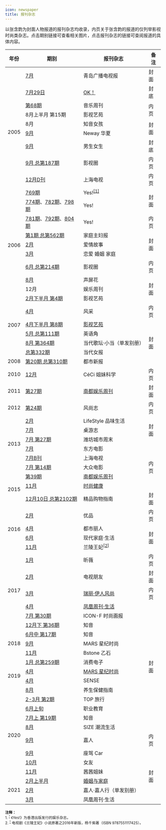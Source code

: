 ```yaml
---
icon: newspaper
title: 报刊杂志
---
```


以张含韵为封面人物报道的报刊杂志均收录，内页关于张含韵的报道的仅列举影视时尚类杂志。点击期别链接可查看相关图片，点击报刊杂志的链接可查阅报道的具体内容。

<table>
<thead>
<tr>
    <th>年份</th>
    <th>期别</th>
    <th>报刊杂志</th>
    <th>备注</th>
</tr>
</thead>
<tbody>
<tr>
    <td rowspan="10">2005</td>
    <td><a data-fancybox data-caption="青岛广播电视报 2005年7月" href="https://website-1256060851.file.myqcloud.com/zhy/magazine/200507_青岛广播电视报.jpg">7月</a></td>
    <td>青岛广播电视报</td>
    <td>封面</td>
</tr>
<tr>
    <td><a data-fancybox data-caption="OK！ 2005年7月29日" href="https://website-1256060851.file.myqcloud.com/zhy/magazine/200507_OK.jpg">7月29日</a></td>
    <td><a href="http://ent.sina.com.cn/s/m/2005-08-01/1751798029.html" target="_blank" rel="noopener noreferrer">OK！</a></td>
    <td>封底</td>
</tr>
<tr>
    <td><a data-fancybox data-caption="音乐周刊 2005年第68期" href="https://website-1256060851.file.myqcloud.com/zhy/magazine/200508_音乐周刊.jpg">第68期</a></td>
    <td>音乐周刊</td>
    <td rowspan="2">内页</td>
</tr>
<tr>
    <td>8月上半月 第15期</td>
    <td>影视艺苑</td>
</tr>
<tr>
    <td>8月</td>
    <td>知音女孩</td>
    <td rowspan="2">封面</td>
</tr>
<tr>
    <td><a data-fancybox data-caption="Neway华夏 2005年9月" href="https://website-1256060851.file.myqcloud.com/zhy/magazine/200509_Neway华夏.jpg">9月</a></td>
    <td>Neway 华夏</td>
</tr>
<tr>
    <td><a data-fancybox data-caption="男生女生 2005年9月" href="https://website-1256060851.file.myqcloud.com/zhy/magazine/200509_男生女生.jpg">9月</a></td>
    <td>男生女生</td>
    <td>封底</td>
</tr>
<tr>
    <td><a data-fancybox data-caption="影视圈 2005年9月 总第187期" href="https://website-1256060851.file.myqcloud.com/zhy/magazine/200509_影视圈.jpg">9月 总第187期</a></td>
    <td>影视圈</td>
    <td>内页</td>
</tr>
<tr>
    <td><a data-fancybox data-caption="上海电视周刊 2005年12月D刊" href="https://website-1256060851.file.myqcloud.com/zhy/magazine/200512_上海电视.jpg">12月D刊</a></td>
    <td>上海电视</td>
    <td>内页</td>
</tr>
<tr>
    <td><a data-fancybox data-caption="Yes! 第769期" href="https://website-1256060851.file.myqcloud.com/zhy/magazine/200512_Yes_769.jpg">769期</a></td>
    <td>Yes!<sup id="cite_ref-1"><a href="#cite_note-1">[1]</a></sup></td>
    <td rowspan="2">封面</td>
</tr>
<tr>
    <td rowspan="8">2006</td>
    <td><a data-fancybox data-caption="Yes! 第774期" href="https://website-1256060851.file.myqcloud.com/zhy/magazine/200600_Yes_774.jpg">774期</a>、<a data-fancybox data-caption="Yes! 第782期" href="https://website-1256060851.file.myqcloud.com/zhy/magazine/200600_Yes_782.jpg">782期</a>、<a data-fancybox data-caption="Yes! 第798期" href="https://website-1256060851.file.myqcloud.com/zhy/magazine/200600_Yes_798.jpg">798期</a></td>
    <td>Yes!</td>
</tr>
<tr>
    <td><a data-fancybox data-caption="Yes! 第781期" href="https://website-1256060851.file.myqcloud.com/zhy/magazine/200600_Yes_781.jpg">781期</a>、<a data-fancybox data-caption="Yes! 第792期" href="https://website-1256060851.file.myqcloud.com/zhy/magazine/200600_Yes_792.jpg">792期</a>、<a data-fancybox data-caption="Yes! 第804期" href="https://website-1256060851.file.myqcloud.com/zhy/magazine/200600_Yes_804.jpg">804期</a></td>
    <td>Yes!</td>
    <td>内页</td>
</tr>
<tr>
    <td><a data-fancybox data-caption="家庭主妇报 2006年第1期 总第562期" href="https://website-1256060851.file.myqcloud.com/zhy/magazine/200601_家庭主妇报.jpg">第1期 总第562期</a></td>
    <td>家庭主妇报</td>
    <td rowspan="3">封面</td>
</tr>
<tr>
    <td><a data-fancybox data-caption="爱情故事 2006年2月" href="https://website-1256060851.file.myqcloud.com/zhy/magazine/200602_爱情故事.jpg">2月</a></td>
    <td>爱情故事</td>
</tr>
<tr>
    <td><a data-fancybox data-caption="恋爱 婚姻 家庭 2006年3月" href="https://website-1256060851.file.myqcloud.com/zhy/magazine/200603_恋爱婚姻家庭.jpg">3月</a></td>
    <td>恋爱 婚姻 家庭</td>
</tr>
<tr>
    <td><a data-fancybox data-caption="影视圈 2006年6月 总第214期" href="https://website-1256060851.file.myqcloud.com/zhy/magazine/200606_影视圈.jpg">6月 总第214期</a></td>
    <td>影视圈</td>
    <td>内页</td>
</tr>
<tr>
    <td><a data-fancybox data-caption="声屏花 2006年8月" href="https://website-1256060851.file.myqcloud.com/zhy/magazine/200608_声屏花.jpg">8月</a></td>
    <td>声屏花</td>
    <td rowspan="3">封面</td>
</tr>
<tr>
    <td>12月</td>
    <td>娱乐周刊</td>
</tr>
<tr>
    <td rowspan="6">2007</td>
    <td><a data-fancybox data-caption="影视艺苑 2007年2月下半月 第4期" href="https://website-1256060851.file.myqcloud.com/zhy/magazine/200702_影视艺苑.jpg">2月下半月 第4期</a></td>
    <td>影视艺苑</td>
</tr>
<tr>
    <td><a data-fancybox data-caption="风采 2007年4月" href="https://website-1256060851.file.myqcloud.com/zhy/magazine/200704_风采.jpg">4月</a></td>
    <td>风采</td>
    <td>内页</td>
</tr>
<tr>
    <td><a data-fancybox data-caption="影视艺苑 2007年4月下半月 第8期" href="https://website-1256060851.file.myqcloud.com/zhy/magazine/200704_影视艺苑1.jpg">4月下半月 第8期</a></td>
    <td><a data-fancybox data-caption="影视艺苑 2007年4月下半月 第8期" href="https://website-1256060851.file.myqcloud.com/zhy/magazine/200704_影视艺苑2.jpg">影视艺苑</a></td>
    <td rowspan="5">封面</td>
</tr>
<tr>
    <td><a data-fancybox data-caption="英语角 2007年5月 总第111期" href="https://website-1256060851.file.myqcloud.com/zhy/magazine/200705_英语角.jpg">5月 总第111期</a></td>
    <td>英语角</td>
</tr>
<tr>
    <td><a data-fancybox data-caption="当代歌坛·小当 2007年8月 第364期" href="https://website-1256060851.file.myqcloud.com/zhy/magazine/200708_当代歌坛小当.jpg">8月 第364期</a></td>
    <td>当代歌坛·小当（单发别册）</td>
</tr>
<tr>
    <td><a data-fancybox data-caption="当代女报 2007年 总第332期" href="https://website-1256060851.file.myqcloud.com/zhy/magazine/200712_当代女报.jpg">总第332期</a></td>
    <td>当代女报</td>
</tr>
<tr>
    <td>2008</td>
    <td><a data-fancybox data-caption="都市新报 2008年第20期 总第310期" href="https://website-1256060851.file.myqcloud.com/zhy/magazine/200805_都市新报.jpg">第20期 总第310期</a></td>
    <td>都市新报</td>
</tr>
<tr>
    <td>2010</td>
    <td><a data-fancybox data-caption="CéCi 姐妹科学 2010年12月" href="https://website-1256060851.file.myqcloud.com/zhy/magazine/201012_CeCi姐妹科学.jpg">12月</a></td>
    <td>CéCi 姐妹科学</td>
    <td>内页</td>
</tr>
<tr>
    <td>2011</td>
    <td><a data-fancybox data-caption="南都娱乐周刊 2011年第27期" href="https://website-1256060851.file.myqcloud.com/zhy/magazine/201107_南都娱乐周刊.jpg">第27期</a></td>
    <td><a href="http://music.yule.sohu.com/20110804/n315449043_2.shtml" target="_blank" rel="noopener noreferrer">南都娱乐周刊</a></td>
    <td>封面</td>
</tr>
<tr>
    <td>2012</td>
    <td><a data-fancybox data-caption="风尚志 2012年第24期" href="https://website-1256060851.file.myqcloud.com/zhy/magazine/201212_风尚志.jpg">第24期</a></td>
    <td>风尚志</td>
    <td>内页</td>
</tr>
<tr>
    <td rowspan="6">2013</td>
    <td><a data-fancybox data-caption="LifeStyle品味生活 2013年2月" href="https://website-1256060851.file.myqcloud.com/zhy/magazine/201302_LifeStyle品味生活.jpg">2月</a></td>
    <td>LifeStyle 品味生活</td>
    <td rowspan="3">封面</td>
</tr>
<tr>
    <td><a data-fancybox data-caption="桌游志 2013年7月" href="https://website-1256060851.file.myqcloud.com/zhy/magazine/201307_桌游志.jpg">7月</a></td>
    <td>桌游志</td>
</tr>
<tr>
    <td><a data-fancybox data-caption="潍坊城市周末 2013年7月5日 第27期" href="https://website-1256060851.file.myqcloud.com/zhy/magazine/201307_潍坊城市周末.jpg">7月 第27期</a></td>
    <td>潍坊城市周末</td>
</tr>
<tr>
    <td><a data-fancybox data-caption="东方电影 2013年7月" href="https://website-1256060851.file.myqcloud.com/zhy/magazine/201307_东方电影.jpg">7月</a></td>
    <td>东方电影</td>
    <td rowspan="5">内页</td>
</tr>
<tr>
    <td><a data-fancybox data-caption="上海电视 2013年7月B刊" href="https://website-1256060851.file.myqcloud.com/zhy/magazine/201307_上海电视.jpg">7月B刊</a></td>
    <td>上海电视</td>
</tr>
<tr>
    <td><a data-fancybox data-caption="大众电影 2013年7月 第14期" href="https://website-1256060851.file.myqcloud.com/zhy/magazine/201307_大众电影.jpg">7月 第14期</a></td>
    <td>大众电影</td>
</tr>
<tr>
    <td rowspan="3">2015</td>
    <td><a data-fancybox data-caption="南都娱乐周刊 2015年第39期" href="https://website-1256060851.file.myqcloud.com/zhy/magazine/201510_南都娱乐周刊.jpg">第39期</a></td>
    <td><a href="https://weibo.com/1216431741/D1wN5vHfF" target="_blank" rel="noopener noreferrer">南都娱乐周刊</a></td>
</tr>
<tr>
    <td><a data-fancybox data-caption="时尚健康 2015年11月" href="https://website-1256060851.file.myqcloud.com/zhy/magazine/201511_时尚健康.jpg">11月</a></td>
    <td><a href="https://weibo.com/1841581081/D1ZX47ukI" target="_blank" rel="noopener noreferrer">时尚健康</a></td>
</tr>
<tr>
    <td><a data-fancybox data-caption="精品购物指南 2015年12月10日 总第2102期" href="https://website-1256060851.file.myqcloud.com/zhy/magazine/201512_精品购物指南.jpg">12月10日 总第2102期</a></td>
    <td>精品购物指南</td>
    <td>封面</td>
</tr>
<tr>
    <td rowspan="4">2016</td>
    <td><a data-fancybox data-caption="优品 2016年2月" href="https://website-1256060851.file.myqcloud.com/zhy/magazine/201602_优品.jpg">2月</a></td>
    <td>优品</td>
    <td>内页</td>
</tr>
<tr>
    <td><a data-fancybox data-caption="都市丽人 2016年4月" href="https://website-1256060851.file.myqcloud.com/zhy/magazine/201604_都市丽人.jpg">4月</a></td>
    <td>都市丽人</td>
    <td rowspan="3">封面</td>
</tr>
<tr>
    <td><a data-fancybox data-caption="现代家庭·生活 2016年6月" href="https://website-1256060851.file.myqcloud.com/zhy/magazine/201606_现代家庭生活.jpg">6月</a></td>
    <td>现代家庭·生活</td>
</tr>
<tr>
    <td><a data-fancybox data-caption="兰陵王妃 2016年新版" href="https://website-1256060851.file.myqcloud.com/zhy/magazine/201611_兰陵王妃.jpg">11月</a></td>
    <td>兰陵王妃<sup id="cite_ref-2"><a href="#cite_note-2">[2]</a></sup></td>
</tr>
<tr>
    <td rowspan="6">2017</td>
    <td><a data-fancybox data-caption="昕薇 2017年1月" href="https://website-1256060851.file.myqcloud.com/zhy/magazine/201701_昕薇.jpg">1月</a></td>
    <td>昕薇</td>
    <td>内页</td>
</tr>
<tr>
    <td><a data-fancybox data-caption="电视朋友 2017年2月" href="https://website-1256060851.file.myqcloud.com/zhy/magazine/201702_电视朋友.jpg">2月</a></td>
    <td>电视朋友</td>
    <td>封面</td>
</tr>
<tr>
    <td><a data-fancybox data-caption="瑞丽·伊人风尚 2017年3月" href="https://website-1256060851.file.myqcloud.com/zhy/magazine/201703_瑞丽伊人风尚.jpg">3月</a></td>
    <td><a href="https://weibo.com/5295253869/EywPpxHmy" target="_blank" rel="noopener noreferrer">瑞丽·伊人风尚</a></td>
    <td>内页</td>
</tr>
<tr>
    <td><a data-fancybox data-caption="凤凰周刊·生活 2017年4月" href="https://website-1256060851.file.myqcloud.com/zhy/magazine/201704_凤凰周刊生活.jpg">4月</a></td>
    <td><a href="https://weibo.com/ttarticle/p/show?id=2309404093191841291570" target="_blank" rel="noopener noreferrer">凤凰周刊·生活</a></td>
    <td rowspan="14">封面</td>
</tr>
<tr>
    <td><a data-fancybox data-caption="ICON-F时尚画报 2017年7月 第30期" href="https://website-1256060851.file.myqcloud.com/zhy/magazine/201707_ICON-F时尚画报.jpg">7月 第30期</a></td>
    <td>ICON-F 时尚画报</td>
</tr>
<tr>
    <td><a data-fancybox data-caption="知音 2017年12月下 第36期" href="https://website-1256060851.file.myqcloud.com/zhy/magazine/201712_知音.jpg">12月下 第36期</a></td>
    <td>知音</td>
</tr>
<tr>
    <td rowspan="3">2018</td>
    <td><a data-fancybox data-caption="知音 2018年6月中 第17期" href="https://website-1256060851.file.myqcloud.com/zhy/magazine/201806_知音.jpg">6月中 第17期</a></td>
    <td>知音</td>
</tr>
<tr>
    <td><a data-fancybox data-caption="MARS星纪时尚 2018年9月" href="https://website-1256060851.file.myqcloud.com/zhy/magazine/201809_MARS星纪时尚.jpg">9月</a></td>
    <td>MARS 星纪时尚</td>
</tr>
<tr>
    <td><a data-fancybox data-caption="Bstone 乙石 2018年11月" href="https://website-1256060851.file.myqcloud.com/zhy/magazine/201811_Bstone乙石.jpg">11月</a></td>
    <td>Bstone 乙石</td>
</tr>
<tr>
    <td rowspan="4">2019</td>
    <td><a data-fancybox data-caption="消费电子 2019年1月 总第259期" href="https://website-1256060851.file.myqcloud.com/zhy/magazine/201901_消费电子.jpg">1月 总第259期</a></td>
    <td>消费电子</td>
</tr>
<tr>
    <td><a data-fancybox data-caption="MARS星纪时尚 2019年4月" href="https://website-1256060851.file.myqcloud.com/zhy/magazine/201904_MARS星纪时尚.jpg">4月</a></td>
    <td><a href="https://mp.weixin.qq.com/s/Lozsxco62aGDkjdD6guCNw" target="_blank" rel="noopener noreferrer">MARS 星纪时尚</a></td>
</tr>
<tr>
    <td><a data-fancybox data-caption="SENSE 2019年4月" href="https://website-1256060851.file.myqcloud.com/zhy/magazine/201904_SENSE.jpg">4月</a></td>
    <td>SENSE</td>
</tr>
<tr>
    <td><a data-fancybox data-caption="养生保健指南 2019年8月" href="https://website-1256060851.file.myqcloud.com/zhy/magazine/201908_养生保健指南.jpg">8月</a></td>
    <td>养生保健指南</td>
</tr>
<tr>
    <td rowspan="8">2020</td>
    <td><a data-fancybox data-caption="TOP旅行 2020年2-3月 第2期" href="https://website-1256060851.file.myqcloud.com/zhy/magazine/202003_TOP旅行.jpg">2-3月 第2期</a></td>
    <td>TOP 旅行</td>
</tr>
<tr>
    <td><a data-fancybox data-caption="职业教育 2020年6月上旬" href="https://website-1256060851.file.myqcloud.com/zhy/magazine/202006_职业教育.jpg">6月上旬</a></td>
    <td>职业教育</td>
</tr>
<tr>
    <td><a data-fancybox data-caption="知音 2020年7月上 第19期" href="https://website-1256060851.file.myqcloud.com/zhy/magazine/202007_知音.jpg">7月上 第19期</a></td>
    <td>知音</td>
</tr>
<tr>
    <td><a data-fancybox data-caption="SIZE潮流生活 2020年8月" href="https://website-1256060851.file.myqcloud.com/zhy/magazine/202008_SIZE潮流生活.jpg">8月</a></td>
    <td>SIZE 潮流生活</td>
</tr>
<tr>
    <td><a data-fancybox data-caption="嘉人 2020年9月" href="https://website-1256060851.file.myqcloud.com/zhy/magazine/202009_嘉人.jpg">9月</a></td>
    <td>嘉人</td>
    <td>内页</td>
</tr>
<tr>
    <td><a data-fancybox data-caption="座驾Car 2020年9月" href="https://website-1256060851.file.myqcloud.com/zhy/magazine/202009_座驾Car.jpg">9月</a></td>
    <td>座驾 Car</td>
    <td rowspan="6">封面</td>
</tr>
<tr>
    <td><a data-fancybox data-caption="女友 2020年10月" href="https://website-1256060851.file.myqcloud.com/zhy/magazine/202010_女友.jpg">10月</a></td>
    <td>女友</td>
</tr>
<tr>
    <td><a data-fancybox data-caption="茜茜姐妹 2020年11月" href="https://website-1256060851.file.myqcloud.com/zhy/magazine/202011_茜茜姐妹.jpg">11月</a></td>
    <td>茜茜姐妹</td>
</tr>
<tr>
    <td rowspan="3">2021</td>
    <td><a data-fancybox data-caption="婚姻与家庭 2021年2月" href="https://website-1256060851.file.myqcloud.com/zhy/magazine/202102_婚姻与家庭.jpg">2月上半月</a></td>
    <td><a href="http://www.mf-china.com.cn/MarryAndFamily/twolistController/content/1/32/17593.do" target="_blank" rel="noopener noreferrer">婚姻与家庭</a></td>
</tr>
<tr>
    <td><a data-fancybox data-caption="嘉人 2021年2月" href="https://website-1256060851.file.myqcloud.com/zhy/magazine/202102_嘉人.jpg">2月</a></td>
    <td>嘉人·嘉人行（单发别册）</td>
</tr>
<tr>
    <td><a data-fancybox data-caption="凤凰周刊·生活 2021年3月" href="https://website-1256060851.file.myqcloud.com/zhy/magazine/202103_凤凰周刊生活.jpg">3月</a></td>
    <td>凤凰周刊·生活</td>
</tr>
</tbody>
</table>

<small>
<b>注释：</b><br/>
1. <sup id="cite_note-1"><a href="#cite_ref-1">^</a></sup> 《Yes!》为香港出版发行的娱乐杂志。<br/>
2. <sup id="cite_note-2"><a href="#cite_ref-2">^</a></sup> 电视剧《兰陵王妃》小说原著之2016年新版，杨千紫著（ISBN 9787551117425）。
</small>